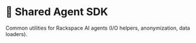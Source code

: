 # 🧩 Shared Agent SDK

Common utilities for Rackspace AI agents (I/O helpers, anonymization, data loaders).
